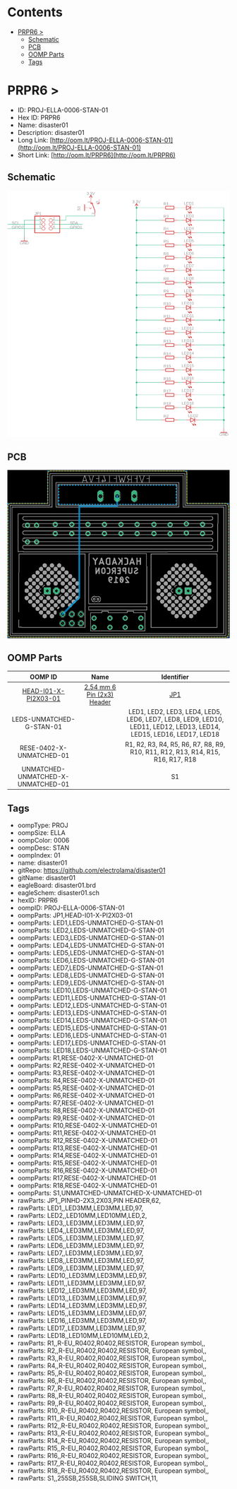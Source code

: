 



Contents
========

* [PRPR6 > ](#prpr6--)
	* [Schematic](#schematic)
	* [PCB](#pcb)
	* [OOMP Parts](#oomp-parts)
	* [Tags](#tags)

# PRPR6 > 

- ID: PROJ-ELLA-0006-STAN-01
- Hex ID: PRPR6
- Name: disaster01
- Description: disaster01
- Long Link: [http://oom.lt/PROJ-ELLA-0006-STAN-01](http://oom.lt/PROJ-ELLA-0006-STAN-01)
- Short Link: [http://oom.lt/PRPR6](http://oom.lt/PRPR6)

## Schematic
  
[![schem](eagleSchemImage.png)](eagleSchemImage.png)
## PCB
  
[![pcb](eagleImage.png)](eagleImage.png)
## OOMP Parts
  

|OOMP ID|Name|Identifier|
| :---: | :---: | :---: |
|[HEAD-I01-X-PI2X03-01](https://github.com/oomlout/oomlout_OOMP_parts/tree/main/HEAD-I01-X-PI2X03-01/)|[2.54 mm 6 Pin (2x3) Header](https://github.com/oomlout/oomlout_OOMP_parts/tree/main/HEAD-I01-X-PI2X03-01/)|[JP1](https://github.com/oomlout/oomlout_OOMP_parts/tree/main/HEAD-I01-X-PI2X03-01/)|
|LEDS-UNMATCHED-G-STAN-01||LED1, LED2, LED3, LED4, LED5, LED6, LED7, LED8, LED9, LED10, LED11, LED12, LED13, LED14, LED15, LED16, LED17, LED18|
|RESE-0402-X-UNMATCHED-01||R1, R2, R3, R4, R5, R6, R7, R8, R9, R10, R11, R12, R13, R14, R15, R16, R17, R18|
|UNMATCHED-UNMATCHED-X-UNMATCHED-01||S1|

## Tags

- oompType: PROJ
- oompSize: ELLA
- oompColor: 0006
- oompDesc: STAN
- oompIndex: 01
- name: disaster01
- gitRepo: https://github.com/electrolama/disaster01
- gitName: disaster01
- eagleBoard: disaster01.brd
- eagleSchem: disaster01.sch
- hexID: PRPR6
- oompID: PROJ-ELLA-0006-STAN-01
- oompParts: JP1,HEAD-I01-X-PI2X03-01
- oompParts: LED1,LEDS-UNMATCHED-G-STAN-01
- oompParts: LED2,LEDS-UNMATCHED-G-STAN-01
- oompParts: LED3,LEDS-UNMATCHED-G-STAN-01
- oompParts: LED4,LEDS-UNMATCHED-G-STAN-01
- oompParts: LED5,LEDS-UNMATCHED-G-STAN-01
- oompParts: LED6,LEDS-UNMATCHED-G-STAN-01
- oompParts: LED7,LEDS-UNMATCHED-G-STAN-01
- oompParts: LED8,LEDS-UNMATCHED-G-STAN-01
- oompParts: LED9,LEDS-UNMATCHED-G-STAN-01
- oompParts: LED10,LEDS-UNMATCHED-G-STAN-01
- oompParts: LED11,LEDS-UNMATCHED-G-STAN-01
- oompParts: LED12,LEDS-UNMATCHED-G-STAN-01
- oompParts: LED13,LEDS-UNMATCHED-G-STAN-01
- oompParts: LED14,LEDS-UNMATCHED-G-STAN-01
- oompParts: LED15,LEDS-UNMATCHED-G-STAN-01
- oompParts: LED16,LEDS-UNMATCHED-G-STAN-01
- oompParts: LED17,LEDS-UNMATCHED-G-STAN-01
- oompParts: LED18,LEDS-UNMATCHED-G-STAN-01
- oompParts: R1,RESE-0402-X-UNMATCHED-01
- oompParts: R2,RESE-0402-X-UNMATCHED-01
- oompParts: R3,RESE-0402-X-UNMATCHED-01
- oompParts: R4,RESE-0402-X-UNMATCHED-01
- oompParts: R5,RESE-0402-X-UNMATCHED-01
- oompParts: R6,RESE-0402-X-UNMATCHED-01
- oompParts: R7,RESE-0402-X-UNMATCHED-01
- oompParts: R8,RESE-0402-X-UNMATCHED-01
- oompParts: R9,RESE-0402-X-UNMATCHED-01
- oompParts: R10,RESE-0402-X-UNMATCHED-01
- oompParts: R11,RESE-0402-X-UNMATCHED-01
- oompParts: R12,RESE-0402-X-UNMATCHED-01
- oompParts: R13,RESE-0402-X-UNMATCHED-01
- oompParts: R14,RESE-0402-X-UNMATCHED-01
- oompParts: R15,RESE-0402-X-UNMATCHED-01
- oompParts: R16,RESE-0402-X-UNMATCHED-01
- oompParts: R17,RESE-0402-X-UNMATCHED-01
- oompParts: R18,RESE-0402-X-UNMATCHED-01
- oompParts: S1,UNMATCHED-UNMATCHED-X-UNMATCHED-01
- rawParts: JP1,,PINHD-2X3,2X03,PIN HEADER,62,
- rawParts: LED1,,LED3MM,LED3MM,LED,97,
- rawParts: LED2,,LED10MM,LED10MM,LED,2,
- rawParts: LED3,,LED3MM,LED3MM,LED,97,
- rawParts: LED4,,LED3MM,LED3MM,LED,97,
- rawParts: LED5,,LED3MM,LED3MM,LED,97,
- rawParts: LED6,,LED3MM,LED3MM,LED,97,
- rawParts: LED7,,LED3MM,LED3MM,LED,97,
- rawParts: LED8,,LED3MM,LED3MM,LED,97,
- rawParts: LED9,,LED3MM,LED3MM,LED,97,
- rawParts: LED10,,LED3MM,LED3MM,LED,97,
- rawParts: LED11,,LED3MM,LED3MM,LED,97,
- rawParts: LED12,,LED3MM,LED3MM,LED,97,
- rawParts: LED13,,LED3MM,LED3MM,LED,97,
- rawParts: LED14,,LED3MM,LED3MM,LED,97,
- rawParts: LED15,,LED3MM,LED3MM,LED,97,
- rawParts: LED16,,LED3MM,LED3MM,LED,97,
- rawParts: LED17,,LED3MM,LED3MM,LED,97,
- rawParts: LED18,,LED10MM,LED10MM,LED,2,
- rawParts: R1,,R-EU_R0402,R0402,RESISTOR, European symbol,,
- rawParts: R2,,R-EU_R0402,R0402,RESISTOR, European symbol,,
- rawParts: R3,,R-EU_R0402,R0402,RESISTOR, European symbol,,
- rawParts: R4,,R-EU_R0402,R0402,RESISTOR, European symbol,,
- rawParts: R5,,R-EU_R0402,R0402,RESISTOR, European symbol,,
- rawParts: R6,,R-EU_R0402,R0402,RESISTOR, European symbol,,
- rawParts: R7,,R-EU_R0402,R0402,RESISTOR, European symbol,,
- rawParts: R8,,R-EU_R0402,R0402,RESISTOR, European symbol,,
- rawParts: R9,,R-EU_R0402,R0402,RESISTOR, European symbol,,
- rawParts: R10,,R-EU_R0402,R0402,RESISTOR, European symbol,,
- rawParts: R11,,R-EU_R0402,R0402,RESISTOR, European symbol,,
- rawParts: R12,,R-EU_R0402,R0402,RESISTOR, European symbol,,
- rawParts: R13,,R-EU_R0402,R0402,RESISTOR, European symbol,,
- rawParts: R14,,R-EU_R0402,R0402,RESISTOR, European symbol,,
- rawParts: R15,,R-EU_R0402,R0402,RESISTOR, European symbol,,
- rawParts: R16,,R-EU_R0402,R0402,RESISTOR, European symbol,,
- rawParts: R17,,R-EU_R0402,R0402,RESISTOR, European symbol,,
- rawParts: R18,,R-EU_R0402,R0402,RESISTOR, European symbol,,
- rawParts: S1,,255SB,255SB,SLIDING SWITCH,11,
